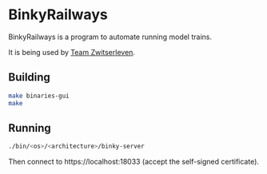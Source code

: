 # BinkyRailways

BinkyRailways is a program to automate running model trains.

It is being used by [Team Zwitserleven](https://www.teamzwitserleven.nl).

## Building

```bash
make binaries-gui
make
```

## Running

```bash
./bin/<os>/<architecture>/binky-server
```

Then connect to https://localhost:18033
(accept the self-signed certificate).
